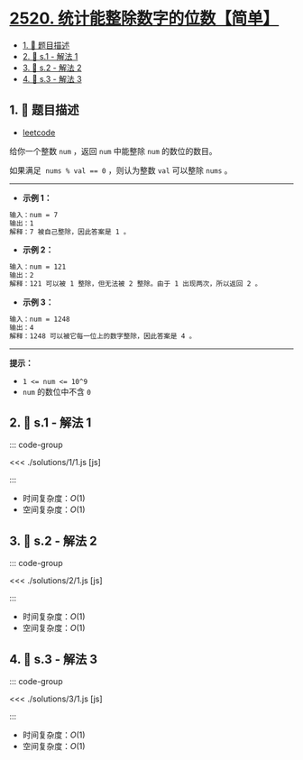 # [2520. 统计能整除数字的位数【简单】](https://github.com/tnotesjs/TNotes.leetcode/tree/main/notes/2520.%20%E7%BB%9F%E8%AE%A1%E8%83%BD%E6%95%B4%E9%99%A4%E6%95%B0%E5%AD%97%E7%9A%84%E4%BD%8D%E6%95%B0%E3%80%90%E7%AE%80%E5%8D%95%E3%80%91)

<!-- region:toc -->

- [1. 📝 题目描述](#1--题目描述)
- [2. 🎯 s.1 - 解法 1](#2--s1---解法-1)
- [3. 🎯 s.2 - 解法 2](#3--s2---解法-2)
- [4. 🎯 s.3 - 解法 3](#4--s3---解法-3)

<!-- endregion:toc -->

## 1. 📝 题目描述

- [leetcode](https://leetcode.cn/problems/count-the-digits-that-divide-a-number/)

给你一个整数 `num` ，返回 `num` 中能整除 `num` 的数位的数目。

如果满足  `nums % val == 0` ，则认为整数 `val` 可以整除 `nums` 。

---

- **示例 1：**

```txt
输入：num = 7
输出：1
解释：7 被自己整除，因此答案是 1 。
```

- **示例 2：**

```txt
输入：num = 121
输出：2
解释：121 可以被 1 整除，但无法被 2 整除。由于 1 出现两次，所以返回 2 。
```

- **示例 3：**

```txt
输入：num = 1248
输出：4
解释：1248 可以被它每一位上的数字整除，因此答案是 4 。
```

---

**提示：**

- `1 <= num <= 10^9`
- `num` 的数位中不含 `0`

## 2. 🎯 s.1 - 解法 1

::: code-group

<<< ./solutions/1/1.js [js]

:::

- 时间复杂度：$O(1)$
- 空间复杂度：$O(1)$

## 3. 🎯 s.2 - 解法 2

::: code-group

<<< ./solutions/2/1.js [js]

:::

- 时间复杂度：$O(1)$
- 空间复杂度：$O(1)$

## 4. 🎯 s.3 - 解法 3

::: code-group

<<< ./solutions/3/1.js [js]

:::

- 时间复杂度：$O(1)$
- 空间复杂度：$O(1)$
